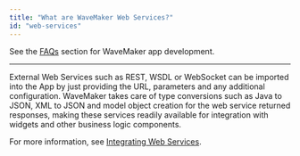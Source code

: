 ```yaml
---
title: "What are WaveMaker Web Services?"
id: "web-services"
---
```

See the [FAQs](/learn/app-development/wavemaker-app-development-faqs) section for WaveMaker app development.      

---

External Web Services such as REST, WSDL or WebSocket can be imported into the App by just providing the URL, parameters and any additional configuration. WaveMaker takes care of type conversions such as Java to JSON, XML to JSON and model object creation for the web service returned responses, making these services readily available for integration with widgets and other business logic components. 

For more information, see [Integrating Web Services](/learn/app-development/services/web-services/web-services/#overview).
